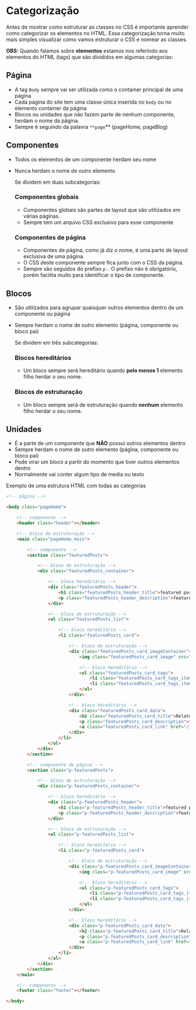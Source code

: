 # Categorização

Antes de mostrar como estruturar as classes no CSS é importante aprender como categorizar os elementos no HTML. 
Essa categorização torna muito mais simples visualizar como vamos estruturar o CSS e nomear as classes.

**OBS:** Quando falamos sobre **elementos** estamos nos referindo aos elementos do HTML (tags) que são divididos em algumas categorias:

## Página

- A tag `Body` sempre vai ser utilizada como o container principal de uma página
- Cada página do site tem uma classe única inserida no `body` ou no elemento container da página
- Blocos ou unidades que não fazem parte de nenhum componente, herdam o nome da página.
- Sempre é seguindo da palavra `**page`** (pageHome, pageBlog)

## Componentes

- Todos os elementos de um componente herdam seu nome
- Nunca herdam o nome de outro elemento
    
    Se dividem em duas subcategorias:
    
    ### Componentes globais
    
    - Componentes globais são partes de layout que são utilizados em várias páginas.
    - Sempre tem um arquivo CSS exclusivo para esse componente
    
    ### Componentes de página
    
    - Componentes de página, como já diz o nome, é uma parte de layout exclusiva de uma página.
    - O CSS deste componente sempre fica junto com o CSS da página.
    - Sempre são seguidos do prefixo `p-`. O prefixo não é obrigatório, porém facilita muito para identificar o tipo de componente.
    

## Blocos

- São utilizados para agrupar quaisquer outros elementos  dentro de um componente ou página
- Sempre herdam o nome de outro elemento (página, componente ou bloco pai)
    
    Se dividem em três subcategorias:
    
    ### Blocos hereditários
    
    - Um bloco sempre será hereditário quando **pelo menos 1** elemento filho herdar o seu nome.
    
    ### Blocos de estruturação
    
    - Um bloco sempre será de estruturação quando **nenhum** elemento filho herdar o seu nome.

## Unidades

- É a parte de um componente que **NÃO** possui outros elementos dentro
- Sempre herdam o nome de outro elemento (página, componente ou bloco pai)
- Pode virar um bloco a partir do momento que tiver outros elementos dentro
- Normalmente vai conter algum tipo de media ou texto

Exemplo de uma estrutura HTML com todas as categorias

```html
<!-- página -->

<body class="pageHome">

    <!-- componente -->
    <header class="header"></header>

    <!-- bloco de estruturação -->
    <main class="pageHome_main">

        <!-- componente -->
        <section class="featuredPosts">

            <!-- bloco de estruturação -->
            <div class="featuredPosts_container">

                <!-- bloco hereditário -->
                <div class="featuredPosts_header">
                    <h1 class="featuredPosts_header_title">featured posts</h1> <!-- unidade -->
                    <p class="featuredPosts_header_description">featured posts description</p> <!-- unidade -->
                </div>

                <!-- bloco de estruturação -->
                <ul class="featuredPosts_list">

                    <!-- bloco hereditário -->
                    <li class="featuredPosts_card">

                        <!-- bloco de estruturação -->
                        <div class="featuredPosts_card_imageContainer">
                            <img class="featuredPosts_card_image" src="/image" alt="Card Image"> <!-- unidade -->

                            <!-- bloco hereditário -->
                            <ul class="featuredPosts_card_tags">
                                <li class="featuredPosts_card_tags_item">Category A</li> <!-- unidade -->
                                <li class="featuredPosts_card_tags_item">Category B</li> <!-- unidade -->
                            </ul>
                        </div>

                        <!-- bloco hereditário -->
                        <div class="featuredPosts_card_data">
                            <h2 class="featuredPosts_card_title">Relate post card title</h2> <!-- unidade -->
                            <p class="featuredPosts_card_description">featured post card description</p> <!-- unidade -->
                            <a class="featuredPosts_card_link" href="/item-link">Read More</a> <!-- unidade -->
                        </div>
                    </li>
                </ul>
            </div>
        </section>

        <!-- componente de página -->
        <section class="p-featuredPosts">

            <!-- bloco de estruturação -->
            <div class="p-featuredPosts_container">

                <!-- bloco hereditário -->
                <div class="p-featuredPosts_header">
                    <h1 class="p-featuredPosts_header_title">featured posts</h1> <!-- unidade -->
                    <p class="p-featuredPosts_header_description">featured posts description</p> <!-- unidade -->
                </div>

                <!-- bloco de estruturação -->
                <ul class="p-featuredPosts_list">

                    <!-- bloco hereditário -->
                    <li class="p-featuredPosts_card">

                        <!-- bloco de estruturação -->
                        <div class="p-featuredPosts_card_imageContainer">
                            <img class="p-featuredPosts_card_image" src="/image" alt="Card Image"> <!-- unidade -->

                            <!-- bloco hereditário -->
                            <ul class="p-featuredPosts_card_tags">
                                <li class="p-featuredPosts_card_tags_item">Category A</li> <!-- unidade -->
                                <li class="p-featuredPosts_card_tags_item">Category B</li> <!-- unidade -->
                            </ul>
                        </div>

                        <!-- bloco hereditário -->
                        <div class="p-featuredPosts_card_data">
                            <h2 class="p-featuredPosts_card_title">Relate post card title</h2> <!-- unidade -->
                            <p class="p-featuredPosts_card_description">featured post card description</p> <!-- unidade -->
                            <a class="p-featuredPosts_card_link" href="/item-link">Read More</a> <!-- unidade -->
                        </div>
                    </li>
                </ul>
            </div>
        </section>
    </main>

    <!-- componente -->
    <footer class="footer"></footer>

</body>
```
